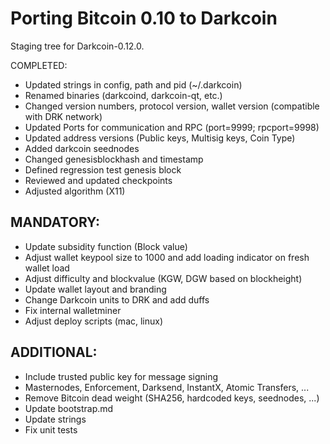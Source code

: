 Porting Bitcoin 0.10 to Darkcoin
================================

Staging tree for Darkcoin-0.12.0.


COMPLETED:

- Updated strings in config, path and pid (~/.darkcoin)
- Renamed binaries (darkcoind, darkcoin-qt, etc.)
- Changed version numbers, protocol version, wallet version (compatible with DRK network)
- Updated Ports for communication and RPC (port=9999; rpcport=9998)
- Updated address versions (Public keys, Multisig keys, Coin Type)
- Added darkcoin seednodes
- Changed genesisblockhash and timestamp
- Defined regression test genesis block
- Reviewed and updated checkpoints
- Adjusted algorithm (X11)


MANDATORY:
----------

- Update subsidity function (Block value)
- Adjust wallet keypool size to 1000 and add loading indicator on fresh wallet load
- Adjust difficulty and blockvalue (KGW, DGW based on blockheight)
- Update wallet layout and branding
- Change Darkcoin units to DRK and add duffs
- Fix internal walletminer
- Adjust deploy scripts (mac, linux)


ADDITIONAL:
-----------

- Include trusted public key for message signing
- Masternodes, Enforcement, Darksend, InstantX, Atomic Transfers, ...
- Remove Bitcoin dead weight (SHA256, hardcoded keys, seednodes, ...)
- Update bootstrap.md
- Update strings
- Fix unit tests
